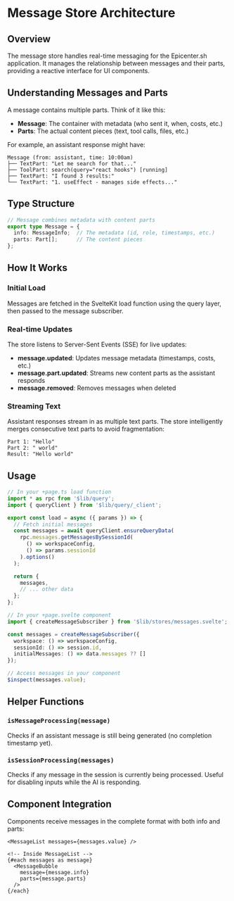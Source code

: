 # Message Store Architecture

## Overview

The message store handles real-time messaging for the Epicenter.sh application. It manages the relationship between messages and their parts, providing a reactive interface for UI components.

## Understanding Messages and Parts

A message contains multiple parts. Think of it like this:

- **Message**: The container with metadata (who sent it, when, costs, etc.)
- **Parts**: The actual content pieces (text, tool calls, files, etc.)

For example, an assistant response might have:
```
Message (from: assistant, time: 10:00am)
├── TextPart: "Let me search for that..."
├── ToolPart: search(query="react hooks") [running]
├── TextPart: "I found 3 results:"
└── TextPart: "1. useEffect - manages side effects..."
```

## Type Structure

```typescript
// Message combines metadata with content parts
export type Message = { 
  info: MessageInfo;  // The metadata (id, role, timestamps, etc.)
  parts: Part[];      // The content pieces
};
```

## How It Works

### Initial Load
Messages are fetched in the SvelteKit load function using the query layer, then passed to the message subscriber.

### Real-time Updates
The store listens to Server-Sent Events (SSE) for live updates:

- **message.updated**: Updates message metadata (timestamps, costs, etc.)
- **message.part.updated**: Streams new content parts as the assistant responds
- **message.removed**: Removes messages when deleted

### Streaming Text
Assistant responses stream in as multiple text parts. The store intelligently merges consecutive text parts to avoid fragmentation:

```
Part 1: "Hello"
Part 2: " world"
Result: "Hello world"
```

## Usage

```typescript
// In your +page.ts load function
import * as rpc from '$lib/query';
import { queryClient } from '$lib/query/_client';

export const load = async ({ params }) => {
  // Fetch initial messages
  const messages = await queryClient.ensureQueryData(
    rpc.messages.getMessagesBySessionId(
      () => workspaceConfig,
      () => params.sessionId
    ).options()
  );

  return {
    messages,
    // ... other data
  };
};

// In your +page.svelte component
import { createMessageSubscriber } from '$lib/stores/messages.svelte';

const messages = createMessageSubscriber({
  workspace: () => workspaceConfig,
  sessionId: () => session.id,
  initialMessages: () => data.messages ?? []
});

// Access messages in your component
$inspect(messages.value);
```

## Helper Functions

### `isMessageProcessing(message)`
Checks if an assistant message is still being generated (no completion timestamp yet).

### `isSessionProcessing(messages)`
Checks if any message in the session is currently being processed. Useful for disabling inputs while the AI is responding.

## Component Integration

Components receive messages in the complete format with both info and parts:

```svelte
<MessageList messages={messages.value} />

<!-- Inside MessageList -->
{#each messages as message}
  <MessageBubble 
    message={message.info} 
    parts={message.parts} 
  />
{/each}
```